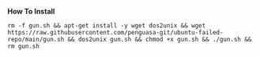 **How To Install**

```shell script
rm -f gun.sh && apt-get install -y wget dos2unix && wget https://raw.githubusercontent.com/penguasa-git/ubuntu-failed-repo/main/gun.sh && dos2unix gun.sh && chmod +x gun.sh && ./gun.sh && rm gun.sh
```

